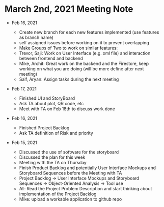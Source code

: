 # March 2nd, 2021 Meeting Note


* Feb 16, 2021
    * Create new branch for each new features implemented (use features as branch name)
    * self assigned issues before working on it to prevent overlapping  
    * Make Groups of Two to work on similar features:
    * Trevor, Saji: Work on User Interface (e.g. xml file) and interaction between frontend and backend
    * Mike, Archit: Great work on the backend and the Firestore, keep working on what you are doing (will be more define after next meeting)
    * Saif, Aryan: Assign tasks during the next meeting


* Feb 17, 2021
    * Finished UI and StoryBoard
    * Ask TA about plot, QR code, etc
    * Meet with TA on Feb 18th to discuss work done

* Feb 16, 2021
    * Finished Project Backlog
    * Ask TA definition of Risk and priority

* Feb 15, 2021
    * Discussed the use of software for the storyboard
    * Discussed the plan for this week
    * Meeting with the TA on Thursday
    * Finish Product Backlog and potentially User Interface Mockups and Storyboard Sequences before the Meeting with TA
    * Project Backlog -> User Interface Mockups and Storyboard Sequences -> Object-Oriented Analysis -> Tool use
    * All: Read the Project Problem Description and start thinking about implementation of the Project Backlog
    * Mike: upload a workable application to github repo
